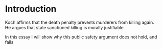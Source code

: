 
# Introduction

Koch affirms that the death penalty prevents murderers from killing again. He argues that state sanctioned killing is morally justifiable 


In this essay I will show why this public safety argument does not hold, and fails 